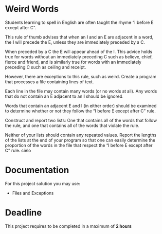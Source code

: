 # Weird Words

Students learning to spell in English are often taught the rhyme “I before E except after C”. 

This rule of thumb advises that when an I and an E are adjacent in a word, the I will precede the E, unless they are immediately preceded by a C. 

When preceded by a C the E will appear ahead of the I. This advice holds true for words without an immediately preceding C such as believe, chief, fierce and friend, and is similarly true for words with an immediately preceding C such as ceiling and receipt. 

However,
there are exceptions to this rule, such as weird.
Create a program that processes a file containing lines of text. 

Each line in the file
may contain many words (or no words at all). Any words that do not contain an E adjacent to an I should be ignored. 

Words that contain an adjacent E and I (in either order) should be examined to determine whether or not they follow the “I before E except after C” rule. 

Construct and report two lists: One that contains all of the words that follow the rule, and one that contains all of the words that violate the rule. 

Neither of your lists should contain any repeated values. Report the lengths of the lists at the end of your program so that one can easily determine the proportion of the words in the file that respect the “I before E except after C” rule. cielo
		 
# Documentation

For this project solution you may use:

- Files and Exceptions

# Deadline

This project requires to be completed in a maximum of **2 hours**
